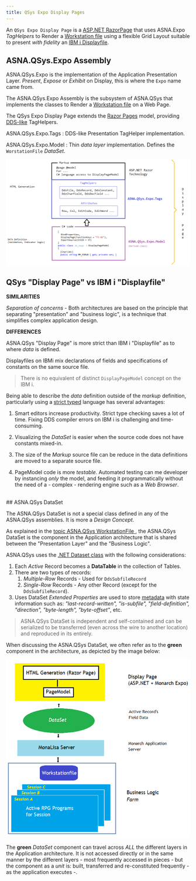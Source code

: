 ```yaml
---
title: QSys Expo Display Pages
---
```


An `QSys Expo Display Page` is a [ASP.NET RazorPage](https://en.wikipedia.org/wiki/ASP.NET_Razor) that uses ASNA.Expo *TagHelpers* to Render a [Workstation file](/concepts/program-structure/qsys-workstationfile.html) using a flexible Grid Layout suitable to present *with fidelity* an [IBM i Displayfile](https://www.ibm.com/docs/en/i/7.2?topic=files-defining-display-file-dds). 


## ASNA.QSys.Expo Assembly
ASNA.QSys.Expo is the implementation of the Application Presentation Layer. *Present*, *Expose* or *Exhibit* on Display, this is where the `Expo` name came from. 

The ASNA.QSys.Expo Assembly is the subsystem of ASNA.QSys that implements the classes to Render a [Workstation file](/concepts/program-structure/qsys-workstationfile.html) on a Web Page.

The QSys Expo Display Page extends the [Razor Pages](/concepts/user-interface/razor-pages) model, providing [DDS-like](https://www.ibm.com/docs/en/i/7.2?topic=dds-display-files) TagHelpers.

ASNA.QSys.Expo.Tags
: DDS-like Presentation TagHelper implementation.

ASNA.QSys.Expo.Model
: Thin *data layer* implementation. Defines the `WorstationFile` *DataSet*.

![Display Page Components](images/qsys-expo-display-page.png/)

## QSys "Display Page" vs IBM i "Displayfile"

**SIMILARITIES**

*Separation of concerns* - Both architectures are based on the principle that separating "presentation" and "business logic", is a technique that simplifies complex application design.


**DIFFERENCES**

ASNA.QSys "Display Page" is more strict than IBM i "Displayfile" as to where *data* is defined.

Displayfiles on IBMi mix declarations of fields and specifications of constants on the same source file.

> There is no equivalent of distinct `DisplayPageModel` concept on the IBM i.

Being able to describe the *data* definition outside of the *markup* definition, particularly using a [strict typed](https://en.wikipedia.org/wiki/Strong_and_weak_typing) language has several advantages:

1. Smart editors increase productivity. Strict type checking saves a lot of time. Fixing DDS compiler errors on IBM i is challenging and time-consuming. 

2. Visualizing the *DataSet* is easier when the source code does not have constants mixed-in.

3. The size of the *Markup* source file can be reduce in the data definitions are moved to a separate source file.

4. PageModel code is more *testable*. Automated testing can me developer by instancing *only* the model, and feeding it programmatically without the need of a - complex - rendering engine such as a *Web Browser*.

<br>
## ASNA.QSys DataSet

The ASNA.QSys DataSet is not a special class defined in any of the ASNA.QSys assemblies. It is more a *Design Concept*.

As explained in the [topic ASNA.QSys WorkstationFile ](/concepts/program-structure/qsys-workstationfile.html), the ASNA.QSys DataSet is the component in the Application architecture that is shared between the "Presentation Layer" and the "Business Logic".

ASNA.QSys uses the [.NET Dataset class](https://docs.microsoft.com/en-us/dotnet/api/system.data.dataset?view=net-5.0) with the following considerations:

1. Each *Active* Record becomes a **DataTable** in the collection of Tables.
2. There are two types of records:
    1. *Multiple-Row* Records - Used for `DdsSubfileRecord`
    2. *Single-Row* Records - Any other Record (except for the `DdsSubfileRecord`).
3. Uses DataSet *Extended Properties* are used to store [metadata](https://en.wikipedia.org/wiki/Metadata) with state information such as: *"last-record-written", "is-subfile", "field-definition", "direction", "byte-length", "byte-offset"*, etc.

> ASNA.QSys DataSet is independent and self-contained and can be serialized to be transferred (even across the wire to another location) and reproduced in its entirely.

When discussing the ASNA.QSys DataSet, we often refer as to the **green** component in the architecture, as depicted by the image below:

![Display Page architecture](images/qsys-display-page-architecture.png/)

The **green** *DataSet* component can travel across *ALL* the different layers in the Application architecture. It is not accessed directly or in the same manner by the different layers - most frequently accessed in pieces - but the component as a *unit* is: built, transferred and re-constituted frequently - as the application executes -.

